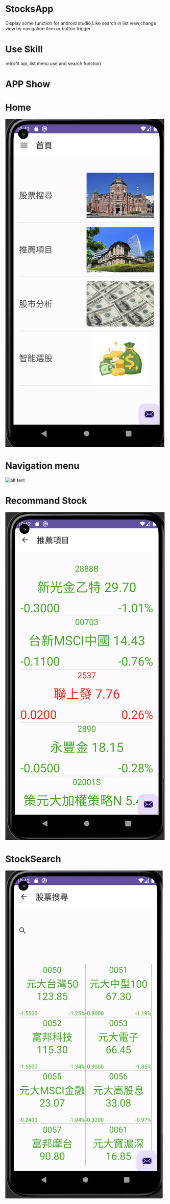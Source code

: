 # StocksApp
Display some function for android studio,Like search in list view,change view by navigation item or button trigger
# Use Skill
retrofit api, list menu use and search function


# APP Show
# Home
![alt text](https://github.com/jeson51612/StocksApp/blob/6318b47/Home.png?raw=true)

# Navigation menu
![alt text](https://github.com/jeson51612/StocksApp/blob/6318b47/Navigation&nbsp;menu.png?raw=true)

# Recommand Stock
![alt text](https://github.com/jeson51612/StocksApp/blob/6318b47/RecommandStock.png?raw=true)

# StockSearch
![alt text](https://github.com/jeson51612/StocksApp/blob/6318b47/StockSearch.png?raw=true)
